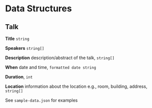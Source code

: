 # Data Structures

## Talk

**Title** `string`

**Speakers** `string[]`

**Description** description/abstract of the talk, `string[]`

**When** date and time, `formatted date string`

**Duration**, `int`

**Location** information about the location e.g., room, building, address, `string[]`

See `sample-data.json` for examples
